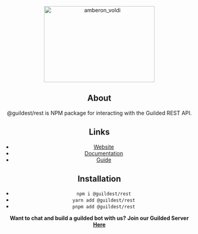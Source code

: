 <center><p align="center"><img align="center" src="https://cdn.discordapp.com/attachments/1017309183416209438/1050009940854587452/logo8.png" alt="amberon_voldi" height="200" width="290" </p><center>

## About
@guildest/rest is NPM package for interacting with the Guilded REST API.


## Links
- [Website]()
- [Documentation]()
- [Guide]()
  
## Installation
 
- ``npm i @guildest/rest``
- ``yarn add @guildest/rest``
- ``pnpm add @guildest/rest``
  

**Want to chat and build a guilded bot with us?**
**Join our Guilded Server [Here](https://www.guilded.gg/i/kamZgDBk)**


